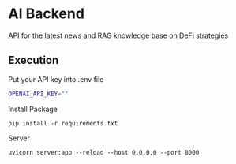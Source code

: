 # AI Backend
API for the latest news and RAG knowledge base on DeFi strategies

## Execution
Put your API key into .env file
```bash
OPENAI_API_KEY=""
```
Install Package
```
pip install -r requirements.txt
```

Server
```
uvicorn server:app --reload --host 0.0.0.0 --port 8000
```